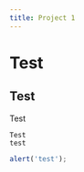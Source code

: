 ```yaml
---
title: Project 1
---
```


# Test

## Test

Test

```
Test
test
```

```javascript
alert('test');
```
